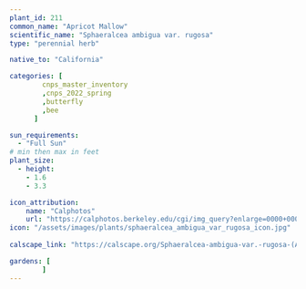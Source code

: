 ```yaml
---
plant_id: 211 
common_name: "Apricot Mallow"
scientific_name: "Sphaeralcea ambigua var. rugosa"
type: "perennial herb"

native_to: "California"

categories: [
        cnps_master_inventory
        ,cnps_2022_spring
        ,butterfly
        ,bee
      ]

sun_requirements:
  - "Full Sun"
# min then max in feet
plant_size:
  - height: 
    - 1.6 
    - 3.3

icon_attribution: 
    name: "Calphotos"
    url: "https://calphotos.berkeley.edu/cgi/img_query?enlarge=0000+0000+0815+3716"
icon: "/assets/images/plants/sphaeralcea_ambigua_var_rugosa_icon.jpg"
 
calscape_link: "https://calscape.org/Sphaeralcea-ambigua-var.-rugosa-(Apricot-Mallow"

gardens: [
        ]
---
```








